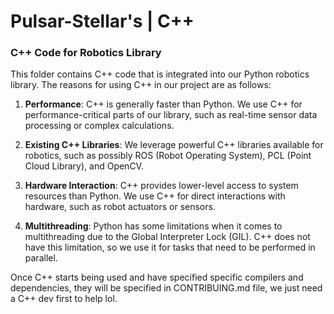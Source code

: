 # Pulsar-Stellar's | C++

### C++ Code for Robotics Library

This folder contains C++ code that is integrated into our Python robotics library. The reasons for using C++ in our project are as follows:

1. **Performance**: C++ is generally faster than Python. We use C++ for performance-critical parts of our library, such as real-time sensor data processing or complex calculations.

2. **Existing C++ Libraries**: We leverage powerful C++ libraries available for robotics, such as possibly ROS (Robot Operating System), PCL (Point Cloud Library), and OpenCV.

3. **Hardware Interaction**: C++ provides lower-level access to system resources than Python. We use C++ for direct interactions with hardware, such as robot actuators or sensors.

4. **Multithreading**: Python has some limitations when it comes to multithreading due to the Global Interpreter Lock (GIL). C++ does not have this limitation, so we use it for tasks that need to be performed in parallel.

Once C++ starts being used and have specified specific compilers and dependencies, they will be specified in CONTRIBUING.md file, we just need a C++ dev first to help lol.

